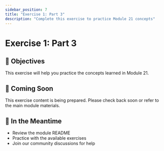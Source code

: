 ```yaml
---
sidebar_position: 7
title: "Exercise 1: Part 3"
description: "Complete this exercise to practice Module 21 concepts"
---
```


# Exercise 1: Part 3

## 🎯 Objectives

This exercise will help you practice the concepts learned in Module 21.

## 📝 Coming Soon

This exercise content is being prepared. Please check back soon or refer to the main module materials.

## 🚀 In the Meantime

- Review the module README
- Practice with the available exercises
- Join our community discussions for help
